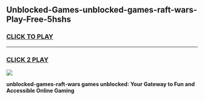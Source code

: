 
## Unblocked-Games-unblocked-games-raft-wars-Play-Free-5hshs
<h3>
<a href="https://premium76.site?title=unblocked-games-raft-wars&ref=23A">CLICK TO PLAY</a></h3>
<hr>

<h3>
<a href="https://premium76.site?title=unblocked-games-raft-wars&ref=23A">CLICK 2 PLAY</a>
  
</h3>

<a href="https://premium76.site?title=unblocked-games-raft-wars&ref=23A"><img src="https://clearcache.store/games.png"></a>


**unblocked-games-raft-wars games unblocked: Your Gateway to Fun and Accessible Online Gaming**
